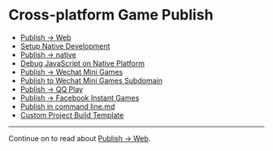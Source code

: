 # Cross-platform Game Publish

- [Publish -> Web](publish-web.md)
- [Setup Native Development](setup-native-development.md)
- [Publish -> native](publish-native.md)
- [Debug JavaScript on Native Platform](debug-jsb.md)
- [Publish -> Wechat Mini Games](publish-wechatgame.md)
- [Publish to Wechat Mini Games Subdomain](publish-wechatgame-sub-domain.md)
- [Publish -> QQ Play](publish-qqplay.md)
- [Publish -> Facebook Instant Games](publish-fb-instant-games.md)
- [Publish in command line.md](publish-in-command-line.md)
- [Custom Project Build Template](custom-project-build-template.md)

<hr>

Continue on to read about [Publish -> Web](publish-web.md).
